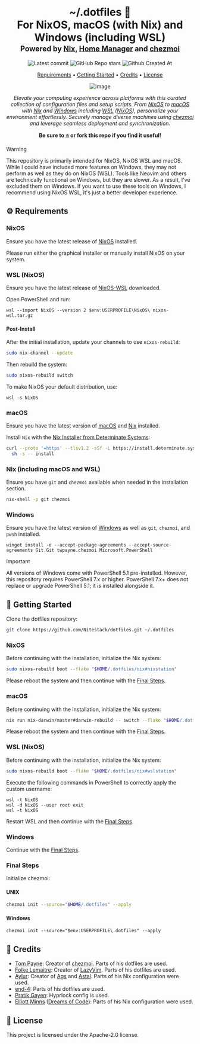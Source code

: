 <div align="center">
<h1>
  ~/.dotfiles&nbsp;📂
  <br/>
  For NixOS, macOS (with Nix) and Windows (including WSL)
  <br/>
  <sup>
    <sub>Powered by <a href="https://nixos.org" target="_blank">Nix</a>, <a href="https://nix-community.github.io/home-manager" target="_blank">Home Manager</a> and <a href="https://chezmoi.io" target="_blank">chezmoi</a></sub>
  </sup>
</h1>

![Latest commit](https://img.shields.io/github/last-commit/Nitestack/dotfiles?style=for-the-badge)
![GitHub Repo stars](https://img.shields.io/github/stars/Nitestack/dotfiles?style=for-the-badge)
![Github Created At](https://img.shields.io/github/created-at/Nitestack/dotfiles?style=for-the-badge)

[Requirements](#️-requirements) • [Getting Started](#-getting-started) • [Credits](#-credits) • [License](#-license)

![image](https://github.com/user-attachments/assets/e828afb0-3cf3-4da5-af66-b1a0d344af3c)

_Elevate your computing experience across platforms with this curated collection of configuration files and setup scripts. From [NixOS](https://nixos.org) to [macOS](https://apple.com/macos) with [Nix](https://nixos.org) and [Windows](https://microsoft.com/windows) including [WSL](https://learn.microsoft.com/windows/wsl) ([NixOS](https://nix-community.github.io/NixOS-WSL)), personalize your environment effortlessly. Securely manage diverse machines using [chezmoi](https://chezmoi.io) and leverage seamless deployment and synchronization._

<p>
  <strong>Be sure to <a href="#" title="star">⭐️</a> or fork this repo if you find it useful!</strong>
</p>
</div>

> [!WARNING]
> This repository is primarily intended for NixOS, NixOS WSL and macOS. While I could have included more features on Windows, they may not perform as well as they do on NixOS (WSL). Tools like Neovim and others are technically functional on Windows, but they are slower. As a result, I've excluded them on Windows. If you want to use these tools on Windows, I recommend using NixOS WSL, it's just a better developer experience.

## ⚙️ Requirements

### NixOS

Ensure you have the latest release of [NixOS](https://nixos.org/download) installed. 

Please run either the graphical installer or manually install NixOS on your system.

### WSL (NixOS)

Ensure you have the latest release of [NixOS-WSL](https://github.com/nix-community/NixOS-WSL/releases/latest) downloaded.

Open PowerShell and run:

```pwsh
wsl --import NixOS --version 2 $env:USERPROFILE\NixOS\ nixos-wsl.tar.gz
```

#### Post-Install

After the initial installation, update your channels to use `nixos-rebuild`:

```sh
sudo nix-channel --update
```

Then rebuild the system:

```sh
sudo nixos-rebuild switch
```

To make NixOS your default distribution, use:

```pwsh
wsl -s NixOS
```

### macOS

Ensure you have the latest version of [macOS](https://apple.com/macos) and [Nix](https://nixos.org) installed.

Install `Nix` with the [Nix Installer from Determinate Systems](https://determinate.systems):

```sh
curl --proto '=https' --tlsv1.2 -sSf -L https://install.determinate.systems/nix | \
  sh -s -- install
```

### Nix (including macOS and WSL)

Ensure you have `git` and `chezmoi` available when needed in the installation section.

```sh
nix-shell -p git chezmoi
```

### Windows

Ensure you have the latest version of [Windows](https://www.microsoft.com/software-download) as well as `git`, `chezmoi`, and `pwsh` installed.

```pwsh
winget install -e --accept-package-agreements --accept-source-agreements Git.Git twpayne.chezmoi Microsoft.PowerShell
```

> [!IMPORTANT]
> All versions of Windows come with PowerShell 5.1 pre-installed. However, this repository requires PowerShell 7.x or higher. PowerShell 7.x+ does not replace or upgrade PowerShell 5.1; it is installed alongside it.

## 🏁 Getting Started

Clone the dotfiles repository:

```sh
git clone https://github.com/Nitestack/dotfiles.git ~/.dotfiles
```

### NixOS

Before continuing with the installation, initialize the Nix system:

```sh
sudo nixos-rebuild boot --flake "$HOME/.dotfiles/nix#nixstation"
```

Please reboot the system and then continue with the [Final Steps](#final-steps).

### macOS

Before continuing with the installation, initialize the Nix system:

```sh
nix run nix-darwin/master#darwin-rebuild -- switch --flake "$HOME/.dotfiles/nix#macstation"
```

Please reboot the system and then continue with the [Final Steps](#final-steps).

### WSL (NixOS)

Before continuing with the installation, initialize the Nix system:

```sh
sudo nixos-rebuild boot --flake "$HOME/.dotfiles/nix#wslstation"
```

Execute the following commands in PowerShell to correctly apply the custom username:

```pwsh
wsl -t NixOS
wsl -d NixOS --user root exit
wsl -t NixOS
```

Restart WSL and then continue with the [Final Steps](#final-steps).

### Windows

Continue with the [Final Steps](#final-steps).

### Final Steps

Initialize chezmoi:

#### UNIX

```sh
chezmoi init --source="$HOME/.dotfiles" --apply
```

#### Windows

```pwsh
chezmoi init --source="$env:USERPROFILE\.dotfiles" --apply
```

## 🙌 Credits

- [Tom Payne](https://github.com/twpayne): Creator of [chezmoi](https://chezmoi.io). Parts of his dotfiles are used.
- [Folke Lemaitre](https://github.com/folke): Creator of [LazyVim](https://github.com/LazyVim/LazyVim). Parts of his dotfiles are used.
- [Aylur](https://github.com/Aylur): Creator of [Ags](https://aylur.github.io/ags-docs) and [Astal](https://aylur.github.io/astal). Parts of his Nix configuration were used.
- [end-4](https://github.com/end-4): Parts of his dotfiles are used.
- [Pratik Gayen](https://github.com/FireDrop6000/hyprland-mydots): Hyprlock config is used.
- [Elliott Minns](https://github.com/elliottminns) ([Dreams of Code](https://www.youtube.com/@dreamsofcode)): Parts of his Nix configuration were used.

## 📝 License

This project is licensed under the Apache-2.0 license.
